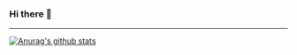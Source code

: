 ### Hi there 👋

<!--
**msfauzan/msfauzan** is a ✨ _special_ ✨ repository because its `README.md` (this file) appears on your GitHub profile.

Here are some ideas to get you started:

- 🔭 I’m currently working on ...
- 🌱 I’m currently learning ...
- 👯 I’m looking to collaborate on ...
- 🤔 I’m looking for help with ...
- 💬 Ask me about ...
- 📫 How to reach me: ...
- 😄 Pronouns: ...
- ⚡ Fun fact: ...
-->
-----
[![Anurag's github stats](https://github-readme-stats.vercel.app/api?username=msfauzan)](https://github.com/anuraghazra/github-readme-stats)
